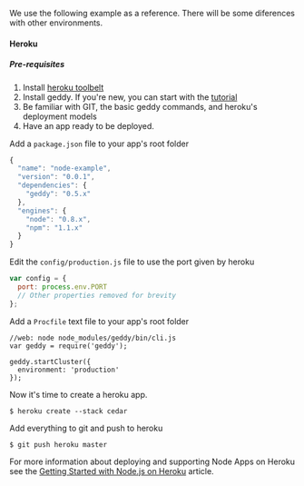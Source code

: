 We use the following example as a reference. There will be some diferences with other environments. 

#### Heroku

##### Pre-requisites
1. Install [heroku toolbelt](https://devcenter.heroku.com/articles/quickstart#step-2-install-the-heroku-toolbelt)
2. Install geddy. If you're new, you can start with the [tutorial](http://geddyjs.org/tutorial)
3. Be familiar with GIT, the basic geddy commands, and heroku's deployment models
4. Have an app ready to be deployed. 

Add a `package.json` file to your app's root folder

```javascript
{
  "name": "node-example",
  "version": "0.0.1",
  "dependencies": {
    "geddy": "0.5.x"
  },
  "engines": {
    "node": "0.8.x",
    "npm": "1.1.x"
  }
}
```

Edit the `config/production.js` file to use the port given by heroku
```javascript
var config = {
  port: process.env.PORT
  // Other properties removed for brevity
};

```

Add a `Procfile` text file to your app's root folder

```
//web: node node_modules/geddy/bin/cli.js
var geddy = require('geddy');

geddy.startCluster({
  environment: 'production'
});
```

Now it's time to create a heroku app. 

```
$ heroku create --stack cedar
```

Add everything to git and push to heroku 

```
$ git push heroku master
```

For more information about deploying and supporting Node Apps on Heroku see the [Getting Started with Node.js on Heroku](https://devcenter.heroku.com/articles/nodejs) article. 
